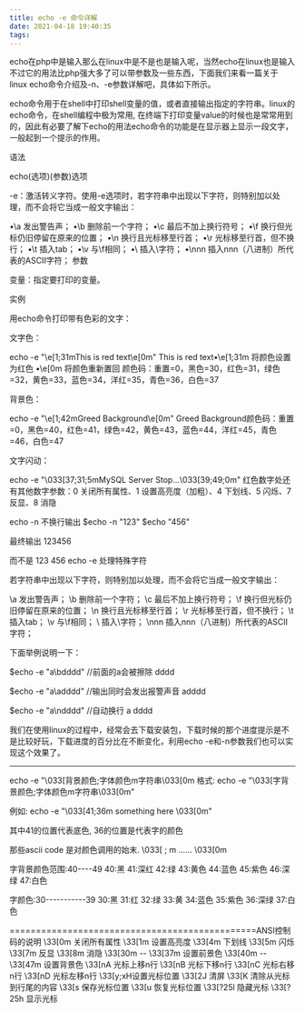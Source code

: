```yaml
---
title: echo -e 命令详解
date: 2021-04-18 19:40:35
tags:
---
```


echo在php中是输入那么在linux中是不是也是输入呢，当然echo在linux也是输入不过它的用法比php强大多了可以带参数及一些东西，下面我们来看一篇关于linux echo命令介绍及-n、-e参数详解吧，具体如下所示。

<!-- more --> 

echo命令用于在shell中打印shell变量的值，或者直接输出指定的字符串。linux的echo命令，在shell编程中极为常用, 在终端下打印变量value的时候也是常常用到的，因此有必要了解下echo的用法echo命令的功能是在显示器上显示一段文字，一般起到一个提示的作用。

语法

echo(选项)(参数)选项

-e：激活转义字符。使用-e选项时，若字符串中出现以下字符，则特别加以处理，而不会将它当成一般文字输出：

•\a 发出警告声；
•\b 删除前一个字符；
•\c 最后不加上换行符号；
•\f 换行但光标仍旧停留在原来的位置；
•\n 换行且光标移至行首；
•\r 光标移至行首，但不换行；
•\t 插入tab；
•\v 与\f相同；
•\\ 插入\字符；
•\nnn 插入nnn（八进制）所代表的ASCII字符；
参数

变量：指定要打印的变量。

实例

用echo命令打印带有色彩的文字：

文字色：

echo -e &quot;\e[1;31mThis is red text\e[0m&quot;
This is red text•\e[1;31m 将颜色设置为红色
•\e[0m 将颜色重新置回
颜色码：重置=0，黑色=30，红色=31，绿色=32，黄色=33，蓝色=34，洋红=35，青色=36，白色=37

背景色：

echo -e &quot;\e[1;42mGreed Background\e[0m&quot;
Greed Background颜色码：重置=0，黑色=40，红色=41，绿色=42，黄色=43，蓝色=44，洋红=45，青色=46，白色=47

文字闪动：

echo -e &quot;\033[37;31;5mMySQL Server Stop...\033[39;49;0m&quot;
红色数字处还有其他数字参数：0 关闭所有属性、1 设置高亮度（加粗）、4 下划线、5 闪烁、7 反显、8 消隐

echo -n 不换行输出
$echo -n &quot;123&quot;
$echo &quot;456&quot;

最终输出 
123456

而不是
123
456
echo -e 处理特殊字符

若字符串中出现以下字符，则特别加以处理，而不会将它当成一般文字输出：

\a 发出警告声；
\b 删除前一个字符；
\c 最后不加上换行符号；
\f 换行但光标仍旧停留在原来的位置；
\n 换行且光标移至行首；
\r 光标移至行首，但不换行；
\t 插入tab；
\v 与\f相同；
\\ 插入\字符；
\nnn 插入nnn（八进制）所代表的ASCII字符；

下面举例说明一下：

$echo -e &quot;a\bdddd&quot;  //前面的a会被擦除
dddd

$echo -e &quot;a\adddd&quot; //输出同时会发出报警声音
adddd

$echo -e &quot;a\ndddd&quot; //自动换行
a
dddd

我们在使用linux的过程中，经常会去下载安装包，下载时候的那个进度提示是不是比较好玩，下载进度的百分比在不断变化，利用echo -e和-n参数我们也可以实现这个效果了。

******************************************************************************************************************************************************************************************************************

 

echo -e &quot;\033[背景颜色;字体颜色m字符串\033[0m
格式: echo -e &quot;\033[字背景颜色;字体颜色m字符串\033[0m&quot; 

例如: 
echo -e &quot;\033[41;36m something here \033[0m&quot; 

其中41的位置代表底色, 36的位置是代表字的颜色 


那些ascii code 是对颜色调用的始末. 
\033[ ; m …… \033[0m 



字背景颜色范围:40----49 
40:黑 
41:深红 
42:绿 
43:黄色 
44:蓝色 
45:紫色 
46:深绿 
47:白色 

字颜色:30-----------39 
30:黑 
31:红 
32:绿 
33:黄 
34:蓝色 
35:紫色 
36:深绿 
37:白色 

===============================================ANSI控制码的说明 
\33[0m 关闭所有属性 
\33[1m 设置高亮度 
\33[4m 下划线 
\33[5m 闪烁 
\33[7m 反显 
\33[8m 消隐 
\33[30m -- \33[37m 设置前景色 
\33[40m -- \33[47m 设置背景色 
\33[nA 光标上移n行 
\33[nB 光标下移n行 
\33[nC 光标右移n行 
\33[nD 光标左移n行 
\33[y;xH设置光标位置 
\33[2J 清屏 
\33[K 清除从光标到行尾的内容 
\33[s 保存光标位置 
\33[u 恢复光标位置 
\33[?25l 隐藏光标 
\33[?25h 显示光标